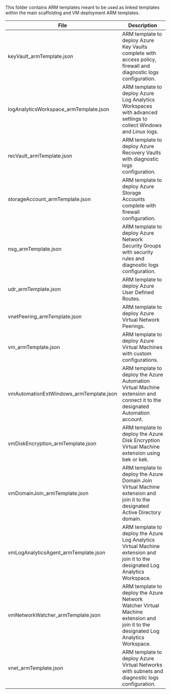 This folder contains ARM templates meant to be used as linked templates within the main scaffolding and VM deployment ARM templates.

File                                    | Description
---                                     | ---
keyVault_armTemplate.json               | ARM template to deploy Azure Key Vaults complete with access policy, firewall and diagnostic logs configuration.
logAnalyticsWorkspace_armTemplate.json  | ARM template to deploy Azure Log Analytics Workspaces with advanced settings to collect Windows and Linux logs.
recVault_armTemplate.json               | ARM template to deploy Azure Recovery Vaults with diagnostic logs configuration.
storageAccount_armTemplate.json         | ARM template to deploy Azure Storage Accounts complete with firewall configuration.
nsg_armTemplate.json                    | ARM template to deploy Azure Network Security Groups with security rules and diagnostic logs configuration.
udr_armTemplate.json                    | ARM template to deploy Azure User Defined Routes.
vnetPeering_armTemplate.json            | ARM template to deploy Azure Virtual Network Peerings.
vm_armTemplate.json                     | ARM template to deploy Azure Virtual Machines with custom configurations.
vmAutomationExtWindows_armTemplate.json | ARM template to deploy the Azure Automation Virtual Machine extension and connect it to the designated Automation account.
vmDiskEncryption_armTemplate.json       | ARM template to deploy the Azure Disk Encryption Virtual Machine extension using bek or kek.
vmDomainJoin_armTemplate.json           | ARM template to deploy the Azure Domain Join Virtual Machine extension and join it to the designated Active Directory domain.
vmLogAnalyticsAgent_armTemplate.json    | ARM template to deploy the Azure Log Analytics Virtual Machine extension and join it to the designated Log Analytics Workspace.
vmNetworkWatcher_armTemplate.json       | ARM template to deploy the Azure Network Watcher Virtual Machine extension and join it to the designated Log Analytics Workspace.
vnet_armTemplate.json                   | ARM template to deploy Azure Virtual Networks with subnets and diagnostic logs configuration.